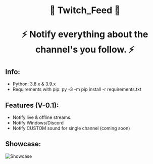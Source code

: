 <h1 align="center">📍 Twitch_Feed 📍</h1>
<h1 align="center">⚡️ Notify everything about the channel's you follow. ⚡️</h1>

## Info:
- Python: 3.8.x & 3.9.x
- Requirements with pip: py -3 -m pip install -r requirements.txt

## Features (V-0.1):
- Notify live & offline streams.
- Notify Windows/Discord
- Notify CUSTOM sound for single channel (coming soon)

## Showcase:
![Showcase](https://i.imgur.com/TkZmHuS.png)

